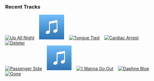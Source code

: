 ### Recent Tracks
[<img src='https://lastfm.freetls.fastly.net/i/u/300x300/e4fdc028d1c6cf063ddf408ddaba6fe5.png' width='16%' height='16%' alt='Up All Night'>](https://www.last.fm/music/beck/_/up%2ball%2bnight)&nbsp;&nbsp;&nbsp;&nbsp;[<img src='https://github.com/atfinke/atfinke/blob/master/placeholder.jpeg?raw=true' width='16%' height='16%' alt='Fools'>](https://www.last.fm/music/ufo%2bufo/_/fools)&nbsp;&nbsp;&nbsp;&nbsp;[<img src='https://lastfm.freetls.fastly.net/i/u/300x300/1d0c1e7089e24572bcd773d6ef1709f0.png' width='16%' height='16%' alt='Tongue Tied'>](https://www.last.fm/music/grouplove/_/tongue%2btied)&nbsp;&nbsp;&nbsp;&nbsp;[<img src='https://lastfm.freetls.fastly.net/i/u/300x300/d93cec1bfa4fae3134f847eb6b13df9f.png' width='16%' height='16%' alt='Cardiac Arrest'>](https://www.last.fm/music/bad%2bsuns/_/cardiac%2barrest)&nbsp;&nbsp;&nbsp;&nbsp;[<img src='https://lastfm.freetls.fastly.net/i/u/300x300/fee1ad787fe58cb96b41edb2e10e4a86.png' width='16%' height='16%' alt='Deleter'>](https://www.last.fm/music/grouplove/_/deleter)&nbsp;&nbsp;&nbsp;&nbsp;<br>[<img src='https://lastfm.freetls.fastly.net/i/u/300x300/689ba18ad6f5282cb91d97d0de931d59.png' width='16%' height='16%' alt='Passenger Side'>](https://www.last.fm/music/smallpools/_/passenger%2bside)&nbsp;&nbsp;&nbsp;&nbsp;[<img src='https://github.com/atfinke/atfinke/blob/master/placeholder.jpeg?raw=true' width='16%' height='16%' alt='New Best Friend'>](https://www.last.fm/music/neon%2btrees/_/new%2bbest%2bfriend)&nbsp;&nbsp;&nbsp;&nbsp;[<img src='https://lastfm.freetls.fastly.net/i/u/300x300/5c8bf9bf8457852a2034b5699574a1f9.png' width='16%' height='16%' alt='I Wanna Go Out'>](https://www.last.fm/music/american%2bauthors/_/i%2bwanna%2bgo%2bout)&nbsp;&nbsp;&nbsp;&nbsp;[<img src='https://lastfm.freetls.fastly.net/i/u/300x300/3cf155f43a91015c93cf9c729dc23f56.png' width='16%' height='16%' alt='Daphne Blue'>](https://www.last.fm/music/the%2bband%2bcamino/_/daphne%2bblue)&nbsp;&nbsp;&nbsp;&nbsp;[<img src='https://lastfm.freetls.fastly.net/i/u/300x300/2fc5c006126ff10fc3370b9dc9250c59.png' width='16%' height='16%' alt='Gone'>](https://www.last.fm/music/jr%2bjr/_/gone)&nbsp;&nbsp;&nbsp;&nbsp;<br>